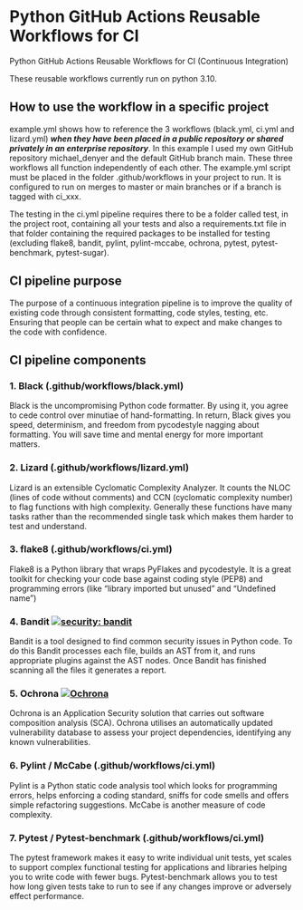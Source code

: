 # Python GitHub Actions Reusable Workflows for CI
Python GitHub Actions Reusable Workflows for CI (Continuous Integration) 

These reusable workflows currently run on python 3.10.

## How to use the workflow in a specific project

example.yml shows how to reference the 3 workflows (black.yml, ci.yml and lizard.yml) ***when they have been placed in a
public repository or shared privately in an enterprise repository***. In this example I used my own GitHub repository michael_denyer and the default GitHub branch main.
These three workflows all function independently of each other. The example.yml script must be placed in the folder 
.github/workflows in your project to run. It is configured to run on merges to master or main branches or if a branch is
tagged with ci_xxx.

The testing in the ci.yml pipeline requires there to be a folder called test, in the project root, containing all your 
tests and also a requirements.txt file in that folder containing the required packages to be installed for testing
(excluding flake8, bandit, pylint, pylint-mccabe, ochrona, pytest, pytest-benchmark, pytest-sugar).

## CI pipeline purpose

The purpose of a continuous integration pipeline is to improve the quality of existing code through consistent 
formatting, code styles, testing, etc. Ensuring that people can be certain what to expect and make changes to the code 
with confidence.

## CI pipeline components

### 1. Black (.github/workflows/black.yml)

Black is the uncompromising Python code formatter. By using it, you agree to cede control over minutiae of 
hand-formatting. In return, Black gives you speed, determinism, and freedom from pycodestyle nagging about formatting. 
You will save time and mental energy for more important matters.

### 2. Lizard (.github/workflows/lizard.yml)

Lizard is an extensible Cyclomatic Complexity Analyzer. It counts the NLOC (lines of code without comments) and 
CCN (cyclomatic complexity number) to flag functions with high complexity. Generally these functions have many tasks
rather than the recommended single task which makes them harder to test and understand.

### 3. flake8  (.github/workflows/ci.yml)
Flake8 is a Python library that wraps PyFlakes and  pycodestyle. It is a great toolkit for checking your code 
base against coding style (PEP8) and programming errors (like “library imported but unused” and “Undefined name”) 

### 4. Bandit [![security: bandit](https://img.shields.io/badge/security-bandit-yellow.svg)](https://github.com/PyCQA/bandit)

Bandit is a tool designed to find common security issues in Python code. To do this Bandit processes each file, builds 
an AST from it, and runs appropriate plugins against the AST nodes. Once Bandit has finished scanning all the files it 
generates a report.

### 5. Ochrona [![Ochrona](https://img.shields.io/badge/secured_by-ochrona-blue)](https://ochrona.dev)

Ochrona is an Application Security solution that carries out software composition analysis (SCA). Ochrona utilises an 
automatically updated vulnerability database to assess your project dependencies, identifying any 
known vulnerabilities.

### 6. Pylint / McCabe (.github/workflows/ci.yml)

Pylint is a Python static code analysis tool which looks for programming errors, helps enforcing a coding standard, 
sniffs for code smells and offers simple refactoring suggestions. McCabe is another measure of code complexity.

### 7. Pytest / Pytest-benchmark (.github/workflows/ci.yml)

The pytest framework makes it easy to write individual unit tests, yet scales to support complex functional testing for 
applications and libraries helping you to write code with fewer bugs. Pytest-benchmark allows you to test how long 
given tests take to run to see if any changes improve or adversely effect performance.
